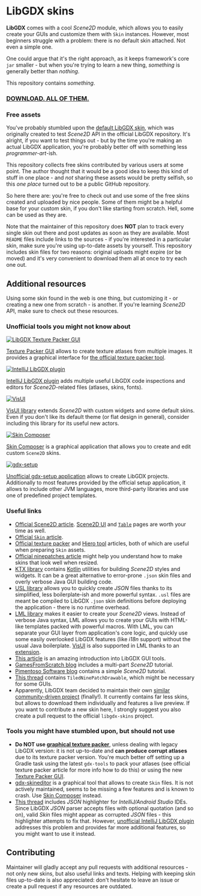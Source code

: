 # LibGDX skins

**LibGDX** comes with a cool *Scene2D* module, which allows you to easily create your GUIs and customize them with `Skin`
instances. However, most beginners struggle with a problem: there is no default skin attached. Not even a simple one.

One could argue that it's the right approach, as it keeps framework's core `jar` smaller - but when you're trying to
learn a new thing, *something* is generally better than *nothing*.

This repository contains *something*.

### [**DOWNLOAD. ALL OF THEM.**](https://github.com/czyzby/gdx-skins/archive/master.zip)

### Free assets

You've probably stumbled upon the [default LibGDX skin](default), which was originally created to test *Scene2D* API in
the official LibGDX repository. It's alright, if you want to test things out - but by the time you're making an actual
LibGDX application, you're probably better off with something less *programmer-art*-ish.

This repository collects free skins contributed by various users at some point. The author thought that it would be
a good idea to keep this kind of stuff in one place - and *not* sharing these assets would be pretty selfish, so this
*one place* turned out to be a public GitHub repository.

So here there are: you're free to check out and use some of the free skins created and uploaded by nice people. Some of
them might be a helpful base for your custom skin, if you don't like starting from scratch. Hell, some can be used as
they are.

Note that the maintainer of this repository does **NOT** plan to track every single skin out there and post updates as
soon as they are available. Most `README` files include links to the sources - if you're interested in a particular
skin, make sure you're using up-to-date assets by yourself. This repository includes skin files for two reasons:
original uploads might expire (or be moved) and it's very convenient to download them all at once to try each one out.

## Additional resources

Using some skin found in the web is one thing, but customizing it - or creating a new one from scratch - is another.
If you're learning *Scene2D* API, make sure to check out these resources.

### Unofficial tools you might not know about

[![LibGDX Texture Packer GUI](.github/images/texture-packer.png)](https://github.com/crashinvaders/gdx-texture-packer-gui)

[Texture Packer GUI](https://github.com/crashinvaders/gdx-texture-packer-gui) allows to create texture atlases from
multiple images. It provides a graphical interface for [the official texture packer tool](https://github.com/libgdx/libgdx/wiki/Texture-packer).

[![IntelliJ LibGDX plugin](.github/images/intellij-plugin.png)](https://github.com/BlueBoxWare/LibGDXPlugin)

[IntelliJ LibGDX plugin](https://github.com/BlueBoxWare/LibGDXPlugin) adds multiple useful LibGDX code inspections and
editors for *Scene2D*-related files (atlases, skins, fonts).

[![VisUI](.github/images/vis-ui.png)](https://github.com/kotcrab/vis-editor/wiki/VisUI)

[VisUI library](https://github.com/kotcrab/vis-editor/wiki/VisUI) extends *Scene2D* with custom widgets and some default
skins. Even if you don't like its default theme (or flat design in general), consider including this library for its
useful new actors.

[![Skin Composer](.github/images/skin-composer.png)](https://github.com/raeleus/skin-composer)

[Skin Composer](https://github.com/raeleus/skin-composer) is a graphical application that allows you to create and edit
custom `Scene2D` skins.

[![gdx-setup](.github/images/gdx-setup.png)](https://github.com/czyzby/gdx-setup)

[Unofficial gdx-setup application](https://github.com/czyzby/gdx-setup) allows to create LibGDX projects. Additionally
to most features provided by the official setup application, it allows to include other JVM languages, more third-party
libraries and use one of predefined project templates.

### Useful links

- [Official Scene2D article](https://github.com/libgdx/libgdx/wiki/Scene2d).
[Scene2D UI](https://github.com/libgdx/libgdx/wiki/Scene2d.ui) and [`Table`](https://github.com/libgdx/libgdx/wiki/Table)
pages are worth your time as well.
- [Official `Skin` article](https://github.com/libgdx/libgdx/wiki/Skin).
- [Official texture packer](https://github.com/libgdx/libgdx/wiki/Texture-packer) and
[Hiero tool](https://github.com/libgdx/libgdx/wiki/Hiero) articles, both of which are useful when preparing `Skin` assets. 
- [Official ninepatches article](https://github.com/libgdx/libgdx/wiki/Ninepatches) might help you understand how to
make skins that look well when resized.
- [KTX library](https://github.com/libktx/ktx) contains [Kotlin](http://kotlinlang.org/) utilities for building
*Scene2D* styles and widgets. It can be a great alternative to error-prone `.json` skin files and overly verbose Java
GUI building code.
- [USL library](https://github.com/kotcrab/vis-editor/wiki/USL) allows you to quickly create *JSON* files thanks to its
simplified, less boilerplate-ish and more powerful syntax. `.usl` files are meant be compiled to LibGDX `.json` skin
definitions before deploying the application - there is no runtime overhead.
- [LML library](https://github.com/czyzby/gdx-lml/tree/master/lml) makes it easier to create your *Scene2D* views.
Instead of verbose Java syntax, LML allows you to create your GUIs with HTML-like templates packed with powerful macros.
With LML, you can separate your GUI layer from application's core logic, and quickly use some easily overlooked LibGDX
features (like *i18n* support) without the usual Java boilerplate. [VisUI](https://github.com/kotcrab/vis-editor/wiki/VisUI)
is also supported in LML thanks to an [extension](https://github.com/czyzby/gdx-lml/tree/master/lml-vis).
- [This article](https://rskupnik.github.io/libgdx-ui-overview) is an amazing introduction into LibGDX GUI tools.
- [GamesFromScratch blog](http://www.gamefromscratch.com/post/2013/11/27/LibGDX-Tutorial-9-Scene2D-Part-1.aspx) includes
a multi-part *Scene2D* tutorial.
- [Pimentoso Software blog](http://pimentoso.blogspot.com/2013/04/libgdx-scene2d-skin-quick-tutorial.html) contains
a simple *Scene2D* tutorial.
- [This thread](http://www.badlogicgames.com/forum/viewtopic.php?f=17&t=22075) contains `TiledNinePatchDrawable`, which
might be necessary for some GUIs.
- Apparently, LibGDX team decided to maintain their own [similar community-driven project](https://github.com/libgdx/libgdx-skins)
 (finally!). It currently contains far less skins, but allows to download them individually and features a live preview.
 If you want to contribute a new skin here, I strongly suggest you also create a pull request to the official
 `libgdx-skins` project. 

### Tools you might have stumbled upon, but should not use

- **Do NOT use [graphical texture packer](https://code.google.com/archive/p/libgdx-texturepacker-gui/)**, unless dealing
with legacy LibGDX version: it is not up-to-date and **can produce corrupt atlases** due to its texture packer version.
You're much better off setting up a Gradle task using the latest `gdx-tools` to pack your atlases (see official texture
packer article for more info how to do this) or using the new [Texture Packer GUI](https://github.com/crashinvaders/gdx-texture-packer-gui).
- [gdx-skineditor](https://github.com/cobolfoo/gdx-skineditor) is a graphical tool that allows to create `Skin` files.
It is not actively maintained, seems to be missing a few features and is known to crash. Use [Skin Composer](https://github.com/raeleus/skin-composer)
instead.
- [This thread](http://www.badlogicgames.com/forum/viewtopic.php?f=17&t=15209) includes *JSON* highlighter for
*IntelliJ/Android Studio* IDEs. Since LibGDX *JSON* parser accepts files with optional quotation (and so on), valid
*Skin* files might appear as corrupted *JSON* files - this highlighter attempts to fix that. However,
[unofficial IntelliJ LibGDX plugin](https://github.com/BlueBoxWare/LibGDXPlugin) addresses this problem and provides
far more additional features, so you might want to use it instead.

## Contributing

Maintainer will gladly accept any pull requests with additional resources - not only new skins, but also useful links
and texts. Helping with keeping skin files up-to-date is also appreciated: don't hesitate to leave an issue or create
a pull request if any resources are outdated.
